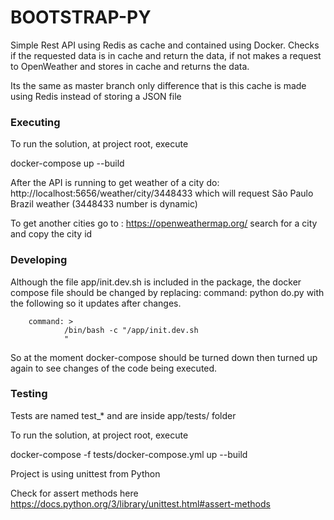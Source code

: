 # BOOTSTRAP-PY #

Simple Rest API using Redis as cache and contained using Docker.
Checks if the requested data is in cache and return the data, if not makes a request to OpenWeather and stores in cache and returns the data.

Its the same as master branch only difference that is this cache is made using Redis instead of storing a JSON file

### Executing

To run the solution, at project root, execute 

docker-compose up --build

After the API is running to get weather of a city do:
http://localhost:5656/weather/city/3448433 which will request São Paulo Brazil weather (3448433 number is dynamic)

To get another cities go to : https://openweathermap.org/ search for a city and copy the city id


### Developing

Although the file app/init.dev.sh is included in the package, the docker compose file should be changed by replacing: command:  python do.py with the following so it updates after changes.

        command: >
                /bin/bash -c "/app/init.dev.sh
                "


So at the moment docker-compose should be turned down then turned up again to see changes of the code being executed.



### Testing

Tests are named test_* and are inside app/tests/ folder

To run the solution, at project root, execute 

docker-compose -f tests/docker-compose.yml up --build

Project is using unittest from Python

Check for assert methods here https://docs.python.org/3/library/unittest.html#assert-methods








